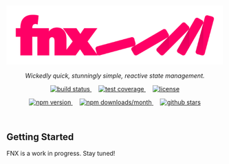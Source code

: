 <p style="text-align: center">
  <a href="https://fnx.js.org">
    <img src="logo/logo.png" alt="FNX - Wickedly quick, stunningly simple, reactive state management."/>
  </a>
</p>

<p style="text-align: center">
  <i>Wickedly quick, stunningly simple, reactive state management.</i>
</p>

<p style="text-align: center">
  <a href="https://travis-ci.org/fnxjs/fnx">
    <img src="https://img.shields.io/travis/fnxjs/fnx/master.svg?style=flat" alt="build status">
  </a>
  &nbsp;&nbsp;&nbsp;
  <a href="https://coveralls.io/github/fnxjs/fnx?branch=master">
    <img src="https://img.shields.io/coveralls/fnxjs/fnx/master.svg?style=flat" alt="test coverage">
  </a>
  &nbsp;&nbsp;&nbsp;
  <a href="https://en.wikipedia.org/wiki/MIT_License">
    <img src="https://img.shields.io/github/license/fnxjs/fnx.svg?style=flat" alt="license">
  </a>
</p>

<p style="text-align: center">
  <a href="https://www.npmjs.com/package/fnx">
    <img src="https://img.shields.io/npm/v/fnx.svg?style=flat" alt="npm version">
  </a>
  &nbsp;&nbsp;&nbsp;
  <a href="https://www.npmjs.com/package/fnx">
    <img src="https://img.shields.io/npm/dm/fnx.svg?style=flat" alt="npm downloads/month">
  </a>
  &nbsp;&nbsp;&nbsp;
  <a href="https://www.github.com/fnxjs/fnx">
    <img src="https://img.shields.io/github/stars/fnxjs/fnx.svg?style=social&label=Star" alt="github stars">
  </a>
</p>

<br/>

## Getting Started

FNX is a work in progress. Stay tuned!

